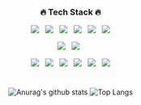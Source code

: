 <div align="center">

<h3>🔥 Tech Stack 🔥</h3>
<p>
  <img src="https://img.shields.io/badge/HTML5-E34F26?style=flat&logo=html5&logoColor=white"/>&nbsp;&nbsp;
    <img src="https://img.shields.io/badge/CSS3-1572B6?style=flat&logo=css3&logoColor=white"/>&nbsp;&nbsp;
    <img src="https://img.shields.io/badge/JavaScript-gray?style=flat&logo=JavaScript&logoColor=F7DF1E"/>&nbsp;&nbsp;
  <img src="https://img.shields.io/badge/Spring-white?style=flat&logo=Spring&logoColor=61DAFB"/>&nbsp;&nbsp;
    <img src="https://img.shields.io/badge/SpringBoot-white?style=flat&logo=SpringBoot&logoColor=61DAFB"/>&nbsp;&nbsp;
  <img src="https://img.shields.io/badge/Redux-pink?style=flat&logo=Redux&logoColor=764ABC"/>
</p>

<p>
  <img src="https://img.shields.io/badge/Nuxt.js-c2c5c5?style=flat&logo=Nuxt.js&logoColor=339933"/>&nbsp;&nbsp;
  <img src="https://img.shields.io/badge/PostgreSQL-f1d8d9?style=flat&logo=PostgreSQL&logoColor=4479A1"/>&nbsp;&nbsp;
</p>

<p>
  <img src="https://img.shields.io/badge/Notion-b4f5bd?style=flat&logo=Notion&logoColor=black"/>&nbsp;&nbsp;
    <img src="https://img.shields.io/badge/GitHub-gray?style=flat&logo=GitHub&logoColor=black"/>&nbsp;&nbsp;
  <img src="https://img.shields.io/badge/Git-blue?style=flat&logo=Git&logoColor=F05032"/>&nbsp;&nbsp;
    <img src="https://img.shields.io/badge/Bitbucket-white?style=flat&logo=Bitbucket&logoColor=0052CC"/>&nbsp;&nbsp;
  <img src="https://img.shields.io/badge/Confluence-gray?style=flat&logo=Confluence&logoColor=172B4D"/>&nbsp;&nbsp;
    <img src="https://img.shields.io/badge/Jira-green?style=flat&logo=Jira&logoColor=0052CC"/>
</p>
  
#
![Anurag's github stats](https://github-readme-stats.vercel.app/api?username=jinho-github&show_icons=true&theme=tokyonight)
![Top Langs](https://github-readme-stats.vercel.app/api/top-langs/?username=jinho-github&layout=compact&theme=tokyonight)

</div>
